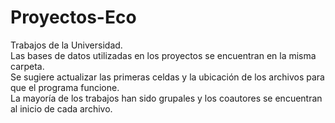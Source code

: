 # Proyectos-Eco
Trabajos de la Universidad. <br>
Las bases de datos utilizadas en los proyectos se encuentran en la misma carpeta.<br>
Se sugiere actualizar las primeras celdas y la ubicación de los archivos para que el programa funcione.<br>
La mayoría de los trabajos han sido grupales y los coautores se encuentran al inicio de cada archivo.
